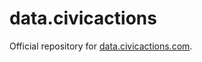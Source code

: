 # data.civicactions

Official repository for [data.civicactions.com](http://data.civicactions.com).
